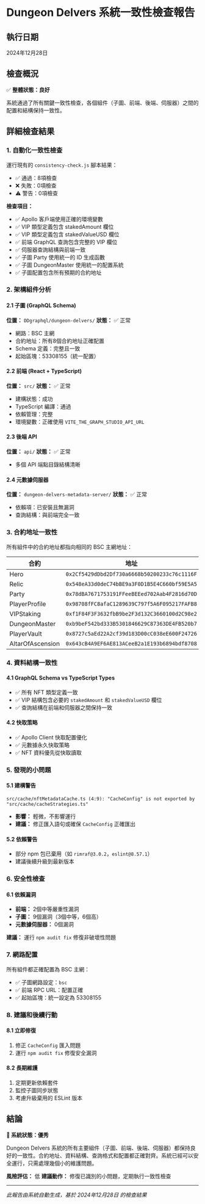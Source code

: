 # Dungeon Delvers 系統一致性檢查報告

## 執行日期
2024年12月28日

## 檢查概況
✅ **整體狀態：良好**

系統通過了所有關鍵一致性檢查，各個組件（子圖、前端、後端、伺服器）之間的配置和結構保持一致性。

## 詳細檢查結果

### 1. 自動化一致性檢查
運行現有的 `consistency-check.js` 腳本結果：
- ✅ 通過：8項檢查
- ❌ 失敗：0項檢查  
- ⚠️ 警告：0項檢查

**檢查項目：**
- ✅ Apollo 客戶端使用正確的環境變數
- ✅ VIP 類型定義包含 stakedAmount 欄位
- ✅ VIP 類型定義包含 stakedValueUSD 欄位
- ✅ 前端 GraphQL 查詢包含完整的 VIP 欄位
- ✅ 伺服器查詢結構與前端一致
- ✅ 子圖 Party 使用統一的 ID 生成函數
- ✅ 子圖 DungeonMaster 使用統一的配置系統
- ✅ 子圖配置包含所有預期的合約地址

### 2. 架構組件分析

#### 2.1 子圖 (GraphQL Schema)
**位置：** `DDgraphql/dungeon-delvers/`
**狀態：** ✅ 正常
- 網路：BSC 主網
- 合約地址：所有8個合約地址正確配置
- Schema 定義：完整且一致
- 起始區塊：53308155（統一配置）

#### 2.2 前端 (React + TypeScript)
**位置：** `src/`
**狀態：** ✅ 正常
- 建構狀態：成功
- TypeScript 編譯：通過
- 依賴管理：完整
- 環境變數：正確使用 `VITE_THE_GRAPH_STUDIO_API_URL`

#### 2.3 後端 API
**位置：** `api/`
**狀態：** ✅ 正常
- 多個 API 端點目錄結構清晰

#### 2.4 元數據伺服器
**位置：** `dungeon-delvers-metadata-server/`
**狀態：** ✅ 正常
- 依賴項：已安裝且無漏洞
- 查詢結構：與前端完全一致

### 3. 合約地址一致性

所有組件中的合約地址都指向相同的 BSC 主網地址：

| 合約 | 地址 |
|------|------|
| Hero | `0x2Cf5429dDbd2Df730a6668b50200233c76c1116F` |
| Relic | `0x548eA33d0deC74bBE9a3F0D1B5E4C660bf59E5A5` |
| Party | `0x78dBA7671753191FFeeBEEed702Aab4F2816d70D` |
| PlayerProfile | `0x98708fFC8afaC1289639C797f5A6F095217FAFB8` |
| VIPStaking | `0xf1F84F3F3632fbB9be2F3d132C3660100d2C98e2` |
| DungeonMaster | `0xb9beF542bd333B5301846629C87363DE4FB520b7` |
| PlayerVault | `0x8727c5aEd22A2cf39d183D00cC038eE600F24726` |
| AltarOfAscension | `0x643cB4A9EF6AE813ACeeB2a1E193b6894bdf8708` |

### 4. 資料結構一致性

#### 4.1 GraphQL Schema vs TypeScript Types
- ✅ 所有 NFT 類型定義一致
- ✅ VIP 結構包含必要的 `stakedAmount` 和 `stakedValueUSD` 欄位
- ✅ 查詢結構在前端和伺服器之間保持一致

#### 4.2 快取策略
- ✅ Apollo Client 快取配置優化
- ✅ 元數據永久快取策略
- ✅ NFT 資料優先從快取讀取

### 5. 發現的小問題

#### 5.1 建構警告
```
src/cache/nftMetadataCache.ts (4:9): "CacheConfig" is not exported by "src/cache/cacheStrategies.ts"
```
- **影響：** 輕微，不影響運行
- **建議：** 修正匯入語句或確保 `CacheConfig` 正確匯出

#### 5.2 依賴警告
- 部分 npm 包已棄用（如 `rimraf@3.0.2`，`eslint@8.57.1`）
- 建議後續升級到最新版本

### 6. 安全性檢查

#### 6.1 依賴漏洞
- **前端：** 2個中等嚴重性漏洞
- **子圖：** 9個漏洞（3個中等，6個高）
- **元數據伺服器：** 0個漏洞

**建議：** 運行 `npm audit fix` 修復非破壞性問題

### 7. 網路配置

所有組件都正確配置為 BSC 主網：
- ✅ 子圖網路設定：`bsc`
- ✅ 前端 RPC URL：配置正確
- ✅ 起始區塊：統一設定為 53308155

### 8. 建議和後續行動

#### 8.1 立即修復
1. 修正 `CacheConfig` 匯入問題
2. 運行 `npm audit fix` 修復安全漏洞

#### 8.2 長期維護
1. 定期更新依賴套件
2. 監控子圖同步狀態
3. 考慮升級棄用的 ESLint 版本

## 結論

**🎉 系統狀態：優秀**

Dungeon Delvers 系統的所有主要組件（子圖、前端、後端、伺服器）都保持良好的一致性。合約地址、資料結構、查詢格式和配置都正確對齊。系統已經可以安全運行，只需處理幾個小的維護問題。

**風險評估：** 低
**建議動作：** 修復已識別的小問題，定期執行一致性檢查

---

*此報告由系統自動生成，基於 2024年12月28日 的檢查結果*